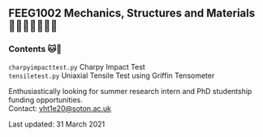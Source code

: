 ## FEEG1002 Mechanics, Structures and Materials 👨🏻‍🔬👩🏻‍🔬🧪

### Contents 🐱🐾

`charpyimpacttest.py` Charpy Impact Test  
`tensiletest.py` Uniaxial Tensile Test using Griffin Tensometer

Enthusiastically looking for summer research intern and PhD studentship funding opportunities.  
Contact: yht1e20@soton.ac.uk

Last updated: 31 March 2021
